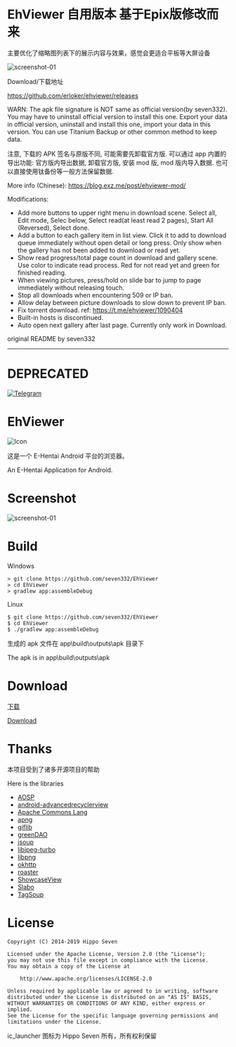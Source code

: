 # EhViewer 自用版本 基于Epix版修改而来

主要优化了缩略图列表下的展示内容与效果，感觉会更适合平板等大屏设备

![screenshot-01](art/Screenshot_02.jpg)

Download/下载地址

https://github.com/erloker/ehviewer/releases


WARN: The apk file signature is NOT same as official version(by seven332). You may have to uninstall official version to install this one. Export your data in official version, uninstall and install this one, import your data in this version. You can use Titanium Backup or other common method to keep data.

注意, 下载的 APK 签名与原版不同, 可能需要先卸载官方版. 可以通过 app 内置的导出功能: 官方版内导出数据, 卸载官方版, 安装 mod 版, mod 版内导入数据. 也可以直接使用钛备份等一般方法保留数据.

More info (Chinese): https://blog.exz.me/post/ehviewer-mod/

Modifications:

* Add more buttons to upper right menu in download scene. Select all, Edit mode, Selec below, Select read(at least read 2 pages), Start All (Reversed), Select done.
* Add a button to each gallery item in list view. Click it to add to download queue immediately without open detail or long press. Only show when the gallery has not been added to download or read yet.
* Show read progress/total page count in download and gallery scene. Use color to indicate read process. Red for not read yet and green for finished reading.
* When viewing pictures, press/hold on slide bar to jump to page immediately without releasing touch.
* Stop all downloads when encountering 509 or IP ban.
* Allow delay between picture downloads to slow down to prevent IP ban.
* Fix torrent download. ref: https://t.me/ehviewer/1090404
* Built-in hosts is discontinued.
* Auto open next gallery after last page. Currently only work in Download.


original README by seven332

----
# DEPRECATED

[![Telegram](https://img.shields.io/badge/chat-Telegram-blue.svg)](https://t.me/ehviewer)

# EhViewer

![Icon](art/launcher_icon-web.png)

这是一个 E-Hentai Android 平台的浏览器。

An E-Hentai Application for Android.


# Screenshot

![screenshot-01](art/screenshot-01.png)


# Build

Windows

    > git clone https://github.com/seven332/EhViewer
    > cd EhViewer
    > gradlew app:assembleDebug

Linux

    $ git clone https://github.com/seven332/EhViewer
    $ cd EhViewer
    $ ./gradlew app:assembleDebug

生成的 apk 文件在 app\build\outputs\apk 目录下

The apk is in app\build\outputs\apk


# Download

[下载](https://github.com/seven332/EhViewer/releases)

[Download](https://github.com/seven332/EhViewer/releases)


# Thanks

本项目受到了诸多开源项目的帮助

Here is the libraries

- [AOSP](http://source.android.com/)
- [android-advancedrecyclerview](https://github.com/h6ah4i/android-advancedrecyclerview)
- [Apache Commons Lang](https://commons.apache.org/proper/commons-lang/)
- [apng](http://apng.sourceforge.net/)
- [giflib](http://giflib.sourceforge.net)
- [greenDAO](https://github.com/greenrobot/greenDAO)
- [jsoup](https://github.com/jhy/jsoup)
- [libjpeg-turbo](http://libjpeg-turbo.virtualgl.org/)
- [libpng](http://www.libpng.org/pub/png/libpng.html)
- [okhttp](https://github.com/square/okhttp)
- [roaster](https://github.com/forge/roaster)
- [ShowcaseView](https://github.com/amlcurran/ShowcaseView)
- [Slabo](https://github.com/TiroTypeworks/Slabo)
- [TagSoup](http://home.ccil.org/~cowan/tagsoup/)


# License

    Copyright (C) 2014-2019 Hippo Seven

    Licensed under the Apache License, Version 2.0 (the "License");
    you may not use this file except in compliance with the License.
    You may obtain a copy of the License at

        http://www.apache.org/licenses/LICENSE-2.0

    Unless required by applicable law or agreed to in writing, software
    distributed under the License is distributed on an "AS IS" BASIS,
    WITHOUT WARRANTIES OR CONDITIONS OF ANY KIND, either express or implied.
    See the License for the specific language governing permissions and
    limitations under the License.

ic_launcher 图标为 Hippo Seven 所有，所有权利保留

